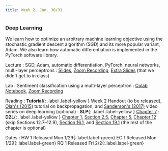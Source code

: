 ```yaml
---
title: Week 2, Jan. 30/31
---
```


### Deep Learning

We learn how to optimize an arbitrary machine learning objective using the stochastic gradient descent algorithm (SGD) and its more popular variant, Adam. We also learn how automatic differentiation is implemented in the PyTorch software library.

Lecture
: SGD, Adam, automatic differentiation, PyTorch, neural networks, multi-layer perceptrons
: [Slides](https://drive.google.com/file/d/186uSCNXPQZu8Tfw3CFjCmRem-Nl9mQS8/view?usp=sharing), [Zoom Recording](https://nyu.zoom.us/rec/share/GhAaZOIK06_Bgyvg3vwkkSxmEHd8MzP40FjeiruQNDD08zkBrhCgjQvC61BHKFQ0.caOQ9Y-4pp9mGi7O), [Extra Slides](https://drive.google.com/file/d/1xe2Wja52hLjBMkJ-3DCEsteN7mTYt2eX/view?usp=sharing) (that we didn't get to in class)

Lab
: Sentiment classification using a multi-layer perceptron
: [Colab Notebook](https://colab.research.google.com/drive/1lM-1h3IRmjUWZlj3-xYlsQoSq0vMTcht?usp=sharing), [Zoom Recording](https://nyu.zoom.us/rec/share/So7fPUREUzGTaZy90XIDhQY1dP-KD1So4Pe2ekNRUd3EzIAhuzV1O2DrynUT8Y1x.DoBO7zNhLIlO16y4)

Reading
: **Tutorial**{: .label .label-yellow } Week 2 Handout (to be released), [Olah's (2015)](https://colah.github.io/posts/2015-08-Backprop/) tutorial on backpropagation, and [Sanderson's (2017)](https://www.3blue1brown.com/topics/neural-networks) video series on deep learning (optional)
: **SLP**{: .label .label-yellow } [Chapter 7](https://web.stanford.edu/~jurafsky/slp3/7.pdf)
: **D2L**{: .label .label-yellow } [Chapter 1](https://d2l.ai/chapter_introduction), [Section 2.5](https://d2l.ai/chapter_preliminaries/autograd.html), [Chapter 5](https://d2l.ai/chapter_multilayer-perceptrons), [Chapter 12](https://d2l.ai/chapter_optimization/) (skip Sections 12.7–12.9), [Section 16.1](https://d2l.ai/chapter_natural-language-processing-applications/index.html), and [Section 19.1](https://d2l.ai/chapter_hyperparameter-optimization) (the rest of the chapter is optional)

Dates
: <span>HW 1 Released Mon 1/29</span>{:.label.label-green} <span>EC 1 Released Mon 1/29</span>{:.label.label-green} <span>RQ 1 Released Fri 2/2</span>{:.label.label-green}